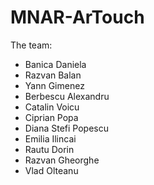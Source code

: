 MNAR-ArTouch
============

The team:
* Banica Daniela
* Razvan Balan
* Yann Gimenez
* Berbescu Alexandru
* Catalin Voicu
* Ciprian Popa
* Diana Stefi Popescu
* Emilia Ilincai
* Rautu Dorin
* Razvan Gheorghe
* Vlad Olteanu
